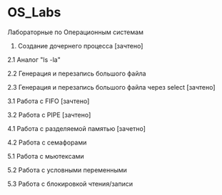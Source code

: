 # OS_Labs

Лабораторные по Операционным системам

1. Создание дочернего процесса [зачтено]

2.1 Аналог "ls -la"

2.2 Генерация и перезапись большого файла

2.3 Генерация и перезапись большого файла через select [зачтено]

3.1 Работа с FIFO [зачтено]

3.2 Работа с PIPE [зачтено]

4.1 Работа с разделяемой памятью [зачетно]

4.2 Работа с семафорами

5.1 Работа с мьютексами

5.2 Работа с условными переменными

5.3 Работа с блокировкой чтения/записи
